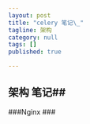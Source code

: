 ```yaml
---
layout: post
title: "celery 笔记\_"
tagline: 架构
category: null
tags: []
published: true

---
```

## 架构 笔记##
###Nginx ###

